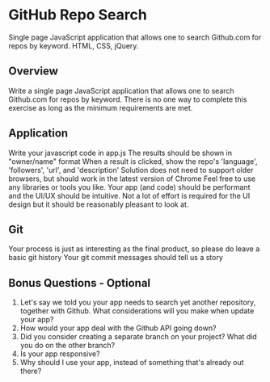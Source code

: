 # GitHub Repo Search
Single page JavaScript application that allows one to search Github.com for repos by keyword.
HTML, CSS, jQuery.

## Overview
Write a single page JavaScript application that allows one to search Github.com for repos by keyword.
There is no one way to complete this exercise as long as the minimum requirements are met.


## Application
Write your javascript code in app.js
The results should be shown in "owner/name" format
When a result is clicked, show the repo's 'language', 'followers', 'url', and 'description'
Solution does not need to support older browsers, but should work in the latest version of Chrome
Feel free to use any libraries or tools you like.
Your app (and code) should be performant and the UI/UX should be intuitive. Not a lot of effort is required for the UI design but it should be reasonably pleasant to look at.

## Git
Your process is just as interesting as the final product, so please do leave a basic git history
Your git commit messages should tell us a story

## Bonus Questions - Optional
1) Let's say we told you your app needs to search yet another repository, together with Github. What considerations will you make when update your app?
2) How would your app deal with the Github API going down?
3) Did you consider creating a separate branch on your project? What did you do on the other branch?
4) Is your app responsive?
5) Why should I use your app, instead of something that's already out there?
